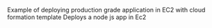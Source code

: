 Example of deploying production grade application in EC2 with cloud formation template
Deploys a node js app in Ec2 
